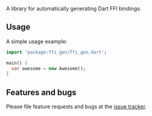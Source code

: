 A library for automatically generating Dart FFI bindings.

## Usage

A simple usage example:

```dart
import 'package:ffi_gen/ffi_gen.dart';

main() {
  var awesome = new Awesome();
}
```

## Features and bugs

Please file feature requests and bugs at the [issue tracker][tracker].

[tracker]: https://github.com/bitbeast18/ffi_gen/issues
